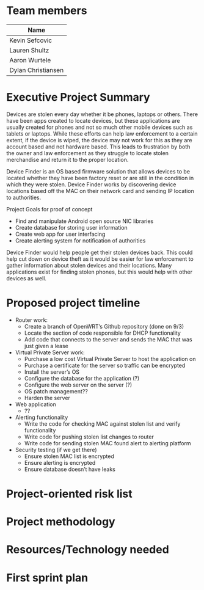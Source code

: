 # Team members
| Name |
| ------ |
| Kevin Sefcovic |
| Lauren Shultz |
| Aaron Wurtele |
| Dylan Christiansen |

# Executive Project Summary
Devices are stolen every day whether it be phones, laptops or others. There have been apps created to locate devices, but these applications are usually created for phones and not so much other mobile devices such as tablets or laptops. While these efforts can help law enforcement to a certain extent, if the device is wiped, the device may not work for this as they are account based and not hardware based. This leads to frustration by both the owner and law enforcement as they struggle to locate stolen merchandise and return it to the proper location.

Device Finder is an OS based firmware solution that allows devices to be located whether they have been factory reset or are still in the condition in which they were stolen. Device Finder works by discovering device locations based off the MAC on their network card and sending IP location to authorities. 

Project Goals for proof of concept
+ Find and manipulate Android open source NIC libraries
+ Create database for storing user information 
+ Create web app for user interfacing
+ Create alerting system for notification of authorities


Device Finder would help people get their stolen devices back. This could help cut down on device theft as it would be easier for law enforcement to gather information about stolen devices and their locations. Many applications exist for finding stolen phones, but this would help with other devices as well.

# Proposed project timeline
+ Router work:
    - Create a branch of OpenWRT’s Github repository (done on 9/3)
    - Locate the section of code responsible for DHCP functionality
    - Add code that connects to the server and sends the MAC that was just given a lease
+ Virtual Private Server work:
    - Purchase a low cost Virtual Private Server to host the application on
    - Purchase a certificate for the server so traffic can be encrypted
    - Install the server’s OS
    - Configure the database for the application (?)
    - Configure the web server on the server (?)
    - OS patch management??
    - Harden the server
+ Web application
    - ??
+ Alerting functionality
    - Write the code for checking MAC against stolen list and verify functionality
    - Write code for pushing stolen list changes to router
    - Write code for sending stolen MAC found alert to alerting platform
+ Security testing (if we get there)
    - Ensure stolen MAC list is encrypted
    - Ensure alerting is encrypted
    - Ensure database doesn’t have leaks 

# Project-oriented risk list

# Project methodology

# Resources/Technology needed

# First sprint plan
